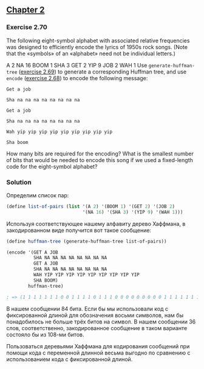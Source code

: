## [Chapter 2](../index.md#2-Building-Abstractions-with-Data)

### Exercise 2.70

The following eight-symbol alphabet with associated relative frequencies was designed to efficiently encode the lyrics of 1950s rock songs. (Note that the «symbols» of an «alphabet» need not be individual letters.)

A 	2 	NA 	16
BOOM 	1 	SHA 	3
GET 	2 	YIP 	9
JOB 	2 	WAH 	1
Use `generate-huffman-tree` ([exercise 2.69][1]) to generate a corresponding Huffman tree, and use `encode` ([exercise 2.68][2]) to encode the following message:

```
Get a job

Sha na na na na na na na na

Get a job

Sha na na na na na na na na

Wah yip yip yip yip yip yip yip yip yip

Sha boom
```

How many bits are required for the encoding? What is the smallest number of bits that would be needed to encode this song if we used a fixed-length code for the eight-symbol alphabet?

### Solution

Определим список пар:

```scheme
(define list-of-pairs (list '(A 2) '(BOOM 1) '(GET 2) '(JOB 2)
                            '(NA 16) '(SHA 3) '(YIP 9) '(WAH 1)))
```

Используя соответствующее нашему алфавиту дерево Хаффмана, в закодированном виде получится вот такое сообщение:

```scheme
(define huffman-tree (generate-huffman-tree list-of-pairs))

(encode '(GET A JOB
          SHA NA NA NA NA NA NA NA NA
          GET A JOB
          SHA NA NA NA NA NA NA NA NA
          WAH YIP YIP YIP YIP YIP YIP YIP YIP YIP
          SHA BOOM)
        huffman-tree)

; => (1 1 1 1 1 1 1 0 0 1 1 1 1 0 1 1 1 0 0 0 0 0 0 0 0 0 1 1 1 1 1 1 1 0 0 1 1 1 1 0 1 1 1 0 0 0 0 0 0 0 0 0 1 1 0 1 0 1 0 1 0 1 0 1 0 1 0 1 0 1 0 1 0 1 0 1 1 1 0 1 1 0 1 1)
```

В нашем сообщении 84 бита. Если бы мы использовали код с фиксированной длиной для обозначения восьми символов, нам бы понадобилось не больше трёх битов на символ. В нашем сообщении 36 слов, соответственно, закодированное сообщение в таком варианте состояло бы из 108-ми битов.

Пользоваться деревьями Хаффмана для кодирования сообщений при помощи кода с переменной длинной весьма выгодно по сравнению с использованием кода с фиксированной длиной. 

[1]: ./Exercise%202.69.md
[2]: ./Exercise%202.68.md

